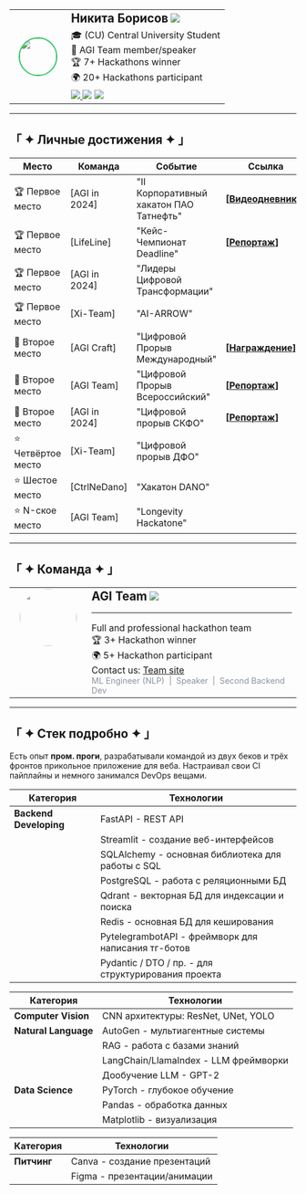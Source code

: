<table>
  <tr>
    <td rowspan="3" align="center" valign="middle" style="padding: 8px 16px;">
      <img src="https://avatars.githubusercontent.com/u/136831110?v=4" width="64" style="border-radius:50%;border:2px solid #22c55e;"/>
    </td>
    <td style="padding-left: 8px;">
      <span style="font-size:1.3em;"><b>Никита Борисов</b></span>
      <a href="https://t.me/Nizier193">
        <img src="https://img.shields.io/badge/Telegram-2CA5E0?style=flat-square&logo=telegram&logoColor=white"/>
      </a>
    </td>
  </tr>
  <tr>
    <td style="padding-left: 8px;">
      🎓 (CU) Central University Student<br>
      🤖 AGI Team member/speaker<br>
      🏆 7+ Hackathons winner<br>
      🌍 20+ Hackathons participant
    </td>
  </tr>
  <tr>
    <td style="padding-left: 8px;">
      <a href="https://wakatime.com/@5e745669-9b14-4183-bdea-4cde16c99909">
        <img src="https://wakatime.com/badge/user/5e745669-9b14-4183-bdea-4cde16c99909.svg"/>
      </a>
      <img src="https://img.shields.io/badge/Python-3776AB?style=flat-square&logo=python&logoColor=white"/>
      <img src="https://img.shields.io/badge/Machine%20Learning-FF6F00?style=flat-square&logo=google&logoColor=white"/>
    </td>
  </tr>
</table>

---
## 「 ✦ Личные достижения ✦ 」
| Место         | Команда         | Событие                                                       | Ссылка                                                                 |
|---------------|-----------------|---------------------------------------------------------------|------------------------------------------------------------------------|
| 🏆 Первое место| [AGI in 2024]     | "II Корпоративный хакатон ПАО Татнефть"                     | **[[Видеодневники](https://kss.tatneft.ru/docs/pub/55aee85ceab51e8b4daaeafd0caf8382/default/?session=expired&path=%2F%D0%92%D0%B8%D0%B4%D0%B5%D0%BE%D0%B4%D0%BD%D0%B5%D0%B2%D0%BD%D0%B8%D0%BA%D0%B8%2F)]** |
| 🏆 Первое место| [LifeLine]     | "Кейс-Чемпионат Deadline"                                   | **[[Репортаж](https://ren.tv/news/v-rossii/1210751-podvedeny-itogi-pervogo-keis-chempionata-deadline)]** |
| 🏆 Первое место| [AGI in 2024]  | "Лидеры Цифровой Трансформации"                             |                                                                        |
| 🏆 Первое место| [Xi-Team]      | "AI-ARROW"                                                  |                                                                        |
| 🥈 Второе место| [AGI Craft]     | "Цифровой Прорыв Международный"                             | **[[Награждение](https://rutube.ru/video/fde89ac7668286d9186d96ea489590f1/)]**                                                                       |
| 🥈 Второе место| [AGI Team]     | "Цифровой Прорыв Всероссийский"                             | **[[Репортаж](https://rutube.ru/video/f7f774d05721969b3824fedfee81a214/)]**                                                                       |
| 🥈 Второе место| [AGI in 2024]  | "Цифровой прорыв СКФО"                                     | **[[Репортаж](https://vk.com/video-226111401_456239042)]**          |
| ⭐ Четвёртое место| [Xi-Team]    | "Цифровой прорыв ДФО"                                      |                                                                        |
| ⭐ Шестое место | [CtrlNeDano]   | "Хакатон DANO"                                             |                                                                        |
| ⭐ N-ское место | [AGI Team]     | "Longevity Hackatone"                                      |                                                                   |

---
## 「 ✦ Команда ✦ 」

<table>
  <tr>
    <td align="center" valign="top" width="120">
      <img src="https://github.com/agi-team-ru.png" width="100" style="border-radius:50%;"/>
    </td>
    <td valign="top">
      <span style="font-size:1.3em;font-weight:bold;">AGI Team</span>
      <a href="https://t.me/agi_team">
        <img src="https://img.shields.io/badge/Telegram-2CA5E0?style=flat-square&logo=telegram&logoColor=white"/>
      </a>
      <br>
      <hr>
      <span>Full and professional hackathon team</span><br>
      <span>🏆 3+ Hackathon winner</span><br>
      <span>🌍 5+ Hackathon participant</span><br>
      <span>Contact us: <a href="https://github.com/agi-team-ru">Team site</a></span><br>
      <span style="font-size:0.9em;color:#8b949e;">ML Engineer (NLP) &nbsp;|&nbsp; Speaker &nbsp;|&nbsp; Second Backend Dev</span>
    </td>
  </tr>
</table>

---

## 「 ✦ Стек подробно ✦ 」

Есть опыт **пром. проги**, разрабатывали командой из двух беков и трёх фронтов прикольное приложение для веба.
Настраивал свои CI пайплайны и немного занимался DevOps вещами.

| **Категория**           | **Технологии**                                               |
|-------------------------|--------------------------------------------------------------|
| **Backend Developing**  | FastAPI - REST API                                           |
|                         | Streamlit - создание веб-интерфейсов                         |
|                         | SQLAlchemy - основная библиотека для работы с SQL            |
|                         | PostgreSQL - работа с реляционными БД                        |
|                         | Qdrant - векторная БД для индексации и поиска                |
|                         | Redis - основная БД для кеширования                          |
|                         | PytelegrambotAPI - фреймворк для написания тг-ботов          |
|                         | Pydantic / DTO / пр. - для структурирования проекта          |

| **Категория**           | **Технологии**                                               |
|-------------------------|--------------------------------------------------------------|
| **Computer Vision**     | CNN архитектуры: ResNet, UNet, YOLO                          |
| **Natural Language**    | AutoGen - мультиагентные системы                             |
|                         | RAG - работа с базами знаний                                 |
|                         | LangChain/LlamaIndex - LLM фреймворки                        |
|                         | Дообучение LLM - GPT-2                                       |
| **Data Science**        | PyTorch - глубокое обучение                                  |
|                         | Pandas - обработка данных                                    |
|                         | Matplotlib - визуализация                                    |

| **Категория**           | **Технологии**                                               |
|-------------------------|--------------------------------------------------------------|
| **Питчинг**             | Canva - создание презентаций                                 |
|                         | Figma - презентации/анимации                                 |
